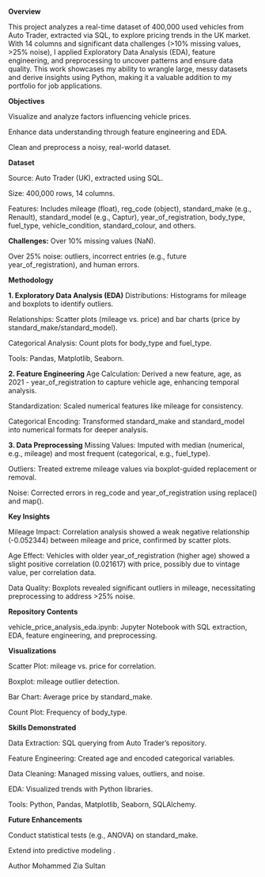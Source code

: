 
**Overview**

This project analyzes a real-time dataset of 400,000 used vehicles from Auto Trader, extracted via SQL, to explore pricing trends in the UK market. With 14 columns and significant data challenges (>10% missing values, >25% noise), I applied Exploratory Data Analysis (EDA), feature engineering, and preprocessing to uncover patterns and ensure data quality. This work showcases my ability to wrangle large, messy datasets and derive insights using Python, making it a valuable addition to my portfolio for job applications.


**Objectives**

Visualize and analyze factors influencing vehicle prices.

Enhance data understanding through feature engineering and EDA.

Clean and preprocess a noisy, real-world dataset.

**Dataset**

Source: Auto Trader (UK), extracted using SQL.

Size: 400,000 rows, 14 columns.

Features: Includes mileage (float), reg_code (object), standard_make (e.g., Renault), standard_model (e.g., Captur), year_of_registration, body_type, fuel_type, vehicle_condition, standard_colour, and others.


**Challenges:**
Over 10% missing values (NaN).

Over 25% noise: outliers, incorrect entries (e.g., future year_of_registration), and human errors.


**Methodology**

**1. Exploratory Data Analysis (EDA)**
Distributions: Histograms for mileage and boxplots to identify outliers.

Relationships: Scatter plots (mileage vs. price) and bar charts (price by standard_make/standard_model).

Categorical Analysis: Count plots for body_type and fuel_type.

Tools: Pandas, Matplotlib, Seaborn.

**2. Feature Engineering**
Age Calculation: Derived a new feature, age, as 2021 - year_of_registration to capture vehicle age, enhancing temporal analysis.

Standardization: Scaled numerical features like mileage for consistency.

Categorical Encoding: Transformed standard_make and standard_model into numerical formats for deeper analysis.

**3. Data Preprocessing**
Missing Values: Imputed with median (numerical, e.g., mileage) and most frequent (categorical, e.g., fuel_type).

Outliers: Treated extreme mileage values via boxplot-guided replacement or removal.

Noise: Corrected errors in reg_code and year_of_registration using replace() and map().

**Key Insights**

Mileage Impact: Correlation analysis showed a weak negative relationship (-0.052344) between mileage and price, confirmed by scatter plots.

Age Effect: Vehicles with older year_of_registration (higher age) showed a slight positive correlation (0.021617) with price, possibly due to vintage value, per correlation data.

Data Quality: Boxplots revealed significant outliers in mileage, necessitating preprocessing to address >25% noise.

**Repository Contents**

vehicle_price_analysis_eda.ipynb: Jupyter Notebook with SQL extraction, EDA, feature engineering, and preprocessing.

**Visualizations**

Scatter Plot: mileage vs. price for correlation.

Boxplot: mileage outlier detection.

Bar Chart: Average price by standard_make.

Count Plot: Frequency of body_type.

**Skills Demonstrated**


Data Extraction: SQL querying from Auto Trader’s repository.

Feature Engineering: Created age and encoded categorical variables.

Data Cleaning: Managed missing values, outliers, and noise.

EDA: Visualized trends with Python libraries.

Tools: Python, Pandas, Matplotlib, Seaborn, SQLAlchemy.

**Future Enhancements**

Conduct statistical tests (e.g., ANOVA) on standard_make.

Extend into predictive modeling .

Author
Mohammed Zia Sultan


